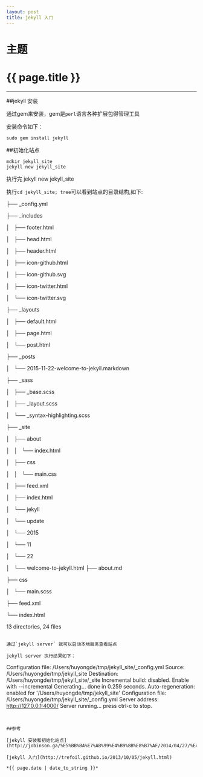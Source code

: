 ```yaml
---
layout: post 
title: jekyll 入门
---
```


主题
======

<h1> {{ page.title }} </h1>

-----

##jekyll 安装

通过gem来安装，gem是`perl`语言各种扩展包得管理工具

安装命令如下：

```
sudo gem install jekyll
```

##初始化站点

```
mdkir jekyll_site
jekyll new jekyll_site
```
执行完 jekyll new jekyll_site

执行`cd jekyll_site; tree`可以看到站点的目录结构,如下:

├── _config.yml

├── _includes

│   ├── footer.html

│   ├── head.html

│   ├── header.html

│   ├── icon-github.html

│   ├── icon-github.svg

│   ├── icon-twitter.html

│   └── icon-twitter.svg

├── _layouts

│   ├── default.html

│   ├── page.html

│   └── post.html

├── _posts

│   └── 2015-11-22-welcome-to-jekyll.markdown

├── _sass

│   ├── _base.scss

│   ├── _layout.scss

│   └── _syntax-highlighting.scss

├── _site

│   ├── about

│   │   └── index.html

│   ├── css

│   │   └── main.css

│   ├── feed.xml

│   ├── index.html

│   └── jekyll

│       └── update

│           └── 2015

│               └── 11

│                   └── 22

│                       └── welcome-to-jekyll.html
├── about.md

├── css

│   └── main.scss

├── feed.xml

└── index.html


13 directories, 24 files

```

通过`jekyll server` 就可以启动本地服务查看站点

jekyll server 执行结果如下：

```
Configuration file: /Users/huyongde/tmp/jekyll_site/_config.yml
            Source: /Users/huyongde/tmp/jekyll_site
       Destination: /Users/huyongde/tmp/jekyll_site/_site
 Incremental build: disabled. Enable with --incremental
      Generating...
                    done in 0.259 seconds.
 Auto-regeneration: enabled for '/Users/huyongde/tmp/jekyll_site'
Configuration file: /Users/huyongde/tmp/jekyll_site/_config.yml
    Server address: http://127.0.0.1:4000/
  Server running... press ctrl-c to stop.
```


##参考

[jekyll 安装和初始化站点](http://jobinson.ga/%E5%BB%BA%E7%AB%99%E4%B9%8B%E8%B7%AF/2014/04/27/%E4%BD%BF%E7%94%A8jekyll%E7%94%9F%E6%88%90%E9%9D%99%E6%80%81%E7%AB%99/)

[jekyll 入门](http://trefoil.github.io/2013/10/05/jekyll.html)

*{{ page.date | date_to_string }}*
